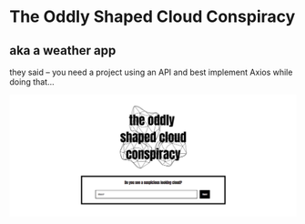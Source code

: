# The Oddly Shaped Cloud Conspiracy

## aka a weather app

they said – you need a project using an API and best implement Axios while doing that...

![the oddly shaped cloud conspiracy logo and location input](/public/images/readmeImages/cloudConspiracyStart.png)

